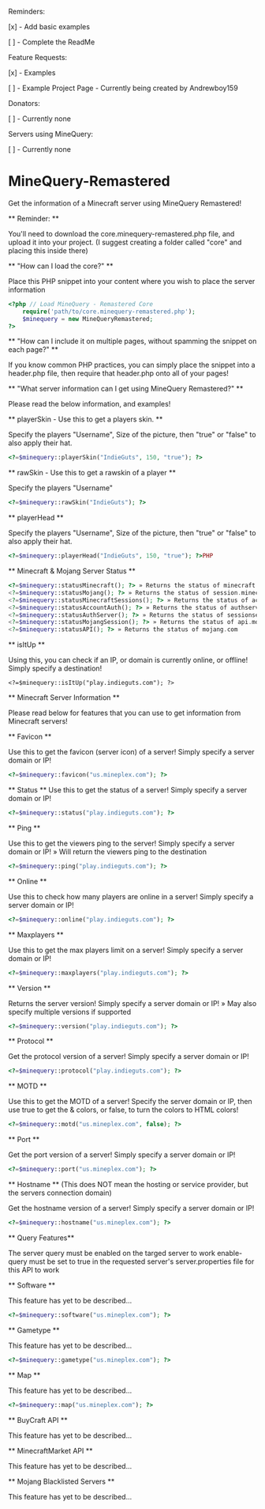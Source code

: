 Reminders:

[x] - Add basic examples

[ ] - Complete the ReadMe

Feature Requests:

[x] - Examples

[ ] - Example Project Page - Currently being created by Andrewboy159

Donators:

[ ] - Currently none

Servers using MineQuery:

[ ] - Currently none



# MineQuery-Remastered

Get the information of a Minecraft server using MineQuery Remastered!

** Reminder: **

You'll need to download the core.minequery-remastered.php file, and upload it into your project.
(I suggest creating a folder called "core" and placing this inside there)

** "How can I load the core?" **

Place this PHP snippet into your content where you wish to place the server information
```PHP
<?php // Load MineQuery - Remastered Core
	require('path/to/core.minequery-remastered.php');
	$minequery = new MineQueryRemastered;
?>
```

** "How can I include it on multiple pages, without spamming the snippet on each page?" **

If you know common PHP practices, you can simply place the snippet into a 
header.php file, then require that header.php onto all of your pages!

** "What server information can I get using MineQuery Remastered?" **

Please read the below information, and examples!

** playerSkin - Use this to get a players skin. **

Specify the players "Username", Size of the picture, then "true" or "false" to also apply their hat.
```PHP
<?=$minequery::playerSkin("IndieGuts", 150, "true"); ?>
```

** rawSkin - Use this to get a rawskin of a player **

Specify the players "Username"
```PHP
<?=$minequery::rawSkin("IndieGuts"); ?>
```

** playerHead **

Specify the players "Username", Size of the picture, then "true" or "false" to also apply their hat.
```PHP
<?=$minequery::playerHead("IndieGuts", 150, "true"); ?>PHP
```

** Minecraft & Mojang Server Status **

```PHP
<?=$minequery::statusMinecraft(); ?> » Returns the status of minecraft.net
<?=$minequery::statusMojang(); ?> » Returns the status of session.minecraft.net
<?=$minequery::statusMinecraftSessions(); ?> » Returns the status of account.mojang.com
<?=$minequery::statusAccountAuth(); ?> » Returns the status of authserver.mojang.com
<?=$minequery::statusAuthServer(); ?> » Returns the status of sessionserver.mojang.net
<?=$minequery::statusMojangSession(); ?> » Returns the status of api.mojang.com
<?=$minequery::statusAPI(); ?> » Returns the status of mojang.com
```
** isItUp **

Using this, you can check if an IP, or domain is currently online, or offline! Simply specify a destination!
```
<?=$minequery::isItUp("play.indieguts.com"); ?>
```

** Minecraft Server Information **

Please read below for features that you can use to get information from Minecraft servers!

** Favicon **

Use this to get the favicon (server icon) of a server! Simply specify a server domain or IP!
```PHP
<?=$minequery::favicon("us.mineplex.com"); ?>
```

** Status **
Use this to get the status of a server! Simply specify a server domain or IP!
```PHP
<?=$minequery::status("play.indieguts.com"); ?>
```

** Ping **

Use this to get the viewers ping to the server! Simply specify a server domain or IP!
 » Will return the viewers ping to the destination
```PHP
<?=$minequery::ping("play.indieguts.com"); ?>
```

** Online **

Use this to check how many players are online in a server! Simply specify a server domain or IP!
```PHP
<?=$minequery::online("play.indieguts.com"); ?>
```

** Maxplayers **

Use this to get the max players limit on a server! Simply specify a server domain or IP!
```PHP
<?=$minequery::maxplayers("play.indieguts.com"); ?>
```

** Version **

Returns the server version! Simply specify a server domain or IP!
 » May also specify multiple versions if supported
```PHP
<?=$minequery::version("play.indieguts.com"); ?>
```

** Protocol **

Get the protocol version of a server! Simply specify a server domain or IP!
```PHP
<?=$minequery::protocol("play.indieguts.com"); ?>
```

** MOTD **

Use this to get the MOTD of a server!
Specify the server domain or IP, then use true to get the & colors, or false, to turn the colors to HTML colors!
```PHP
<?=$minequery::motd("us.mineplex.com", false); ?>
```

** Port **

Get the port version of a server! Simply specify a server domain or IP!
```PHP
<?=$minequery::port("us.mineplex.com"); ?>
```

** Hostname ** (This does NOT mean the hosting or service provider, but the servers connection domain)

Get the hostname version of a server! Simply specify a server domain or IP!
```PHP
<?=$minequery::hostname("us.mineplex.com"); ?>
```

** Query Features**

The server query must be enabled on the targed server to work
enable-query must be set to true in the requested server's server.properties file for this API to work

** Software **

This feature has yet to be described...
```PHP
<?=$minequery::software("us.mineplex.com"); ?>
```

** Gametype **

This feature has yet to be described...
```PHP
<?=$minequery::gametype("us.mineplex.com"); ?>
```

** Map **

This feature has yet to be described...
```PHP
<?=$minequery::map("us.mineplex.com"); ?>
```

** BuyCraft API **

This feature has yet to be described...

** MinecraftMarket API **

This feature has yet to be described...

** Mojang Blacklisted Servers **

This feature has yet to be described...

